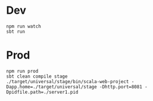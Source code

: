 # Dev
```shell script
npm run watch
sbt run
```

# Prod
```shell script
npm run prod
sbt clean compile stage
./target/universal/stage/bin/scala-web-project -Dapp.home=./target/universal/stage -Dhttp.port=8081 -Dpidfile.path=./server1.pid
```
